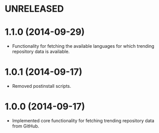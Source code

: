 # UNRELEASED

# 1.1.0 (2014-09-29)

  * Functionality for fetching the available languages for which trending repository data is available.

# 1.0.1 (2014-09-17)

  * Removed postinstall scripts.

# 1.0.0 (2014-09-17)

  * Implemented core functionality for fetching trending repository data from GitHub.
